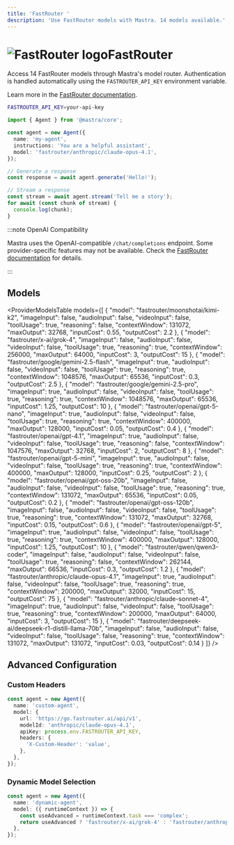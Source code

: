 ```yaml
---
title: 'FastRouter '
description: 'Use FastRouter models with Mastra. 14 models available.'
---
```


# <img src="https://models.dev/logos/fastrouter.svg" alt="FastRouter logo" className="inline w-8 h-8 mr-2 align-middle dark:invert dark:brightness-0 dark:contrast-200" />FastRouter

Access 14 FastRouter models through Mastra's model router. Authentication is handled automatically using the `FASTROUTER_API_KEY` environment variable.

Learn more in the [FastRouter documentation](https://fastrouter.ai/models).

```bash
FASTROUTER_API_KEY=your-api-key
```

```typescript
import { Agent } from '@mastra/core';

const agent = new Agent({
  name: 'my-agent',
  instructions: 'You are a helpful assistant',
  model: 'fastrouter/anthropic/claude-opus-4.1',
});

// Generate a response
const response = await agent.generate('Hello!');

// Stream a response
const stream = await agent.stream('Tell me a story');
for await (const chunk of stream) {
  console.log(chunk);
}
```

:::note OpenAI Compatibility

Mastra uses the OpenAI-compatible `/chat/completions` endpoint. Some provider-specific features may not be available. Check the [FastRouter documentation](https://fastrouter.ai/models) for details.

:::

## Models

<ProviderModelsTable
models={[
{
"model": "fastrouter/moonshotai/kimi-k2",
"imageInput": false,
"audioInput": false,
"videoInput": false,
"toolUsage": true,
"reasoning": false,
"contextWindow": 131072,
"maxOutput": 32768,
"inputCost": 0.55,
"outputCost": 2.2
},
{
"model": "fastrouter/x-ai/grok-4",
"imageInput": false,
"audioInput": false,
"videoInput": false,
"toolUsage": true,
"reasoning": true,
"contextWindow": 256000,
"maxOutput": 64000,
"inputCost": 3,
"outputCost": 15
},
{
"model": "fastrouter/google/gemini-2.5-flash",
"imageInput": true,
"audioInput": false,
"videoInput": false,
"toolUsage": true,
"reasoning": true,
"contextWindow": 1048576,
"maxOutput": 65536,
"inputCost": 0.3,
"outputCost": 2.5
},
{
"model": "fastrouter/google/gemini-2.5-pro",
"imageInput": true,
"audioInput": false,
"videoInput": false,
"toolUsage": true,
"reasoning": true,
"contextWindow": 1048576,
"maxOutput": 65536,
"inputCost": 1.25,
"outputCost": 10
},
{
"model": "fastrouter/openai/gpt-5-nano",
"imageInput": true,
"audioInput": false,
"videoInput": false,
"toolUsage": true,
"reasoning": true,
"contextWindow": 400000,
"maxOutput": 128000,
"inputCost": 0.05,
"outputCost": 0.4
},
{
"model": "fastrouter/openai/gpt-4.1",
"imageInput": true,
"audioInput": false,
"videoInput": false,
"toolUsage": true,
"reasoning": false,
"contextWindow": 1047576,
"maxOutput": 32768,
"inputCost": 2,
"outputCost": 8
},
{
"model": "fastrouter/openai/gpt-5-mini",
"imageInput": true,
"audioInput": false,
"videoInput": false,
"toolUsage": true,
"reasoning": true,
"contextWindow": 400000,
"maxOutput": 128000,
"inputCost": 0.25,
"outputCost": 2
},
{
"model": "fastrouter/openai/gpt-oss-20b",
"imageInput": false,
"audioInput": false,
"videoInput": false,
"toolUsage": true,
"reasoning": true,
"contextWindow": 131072,
"maxOutput": 65536,
"inputCost": 0.05,
"outputCost": 0.2
},
{
"model": "fastrouter/openai/gpt-oss-120b",
"imageInput": false,
"audioInput": false,
"videoInput": false,
"toolUsage": true,
"reasoning": true,
"contextWindow": 131072,
"maxOutput": 32768,
"inputCost": 0.15,
"outputCost": 0.6
},
{
"model": "fastrouter/openai/gpt-5",
"imageInput": true,
"audioInput": false,
"videoInput": false,
"toolUsage": true,
"reasoning": true,
"contextWindow": 400000,
"maxOutput": 128000,
"inputCost": 1.25,
"outputCost": 10
},
{
"model": "fastrouter/qwen/qwen3-coder",
"imageInput": false,
"audioInput": false,
"videoInput": false,
"toolUsage": true,
"reasoning": false,
"contextWindow": 262144,
"maxOutput": 66536,
"inputCost": 0.3,
"outputCost": 1.2
},
{
"model": "fastrouter/anthropic/claude-opus-4.1",
"imageInput": true,
"audioInput": false,
"videoInput": false,
"toolUsage": true,
"reasoning": true,
"contextWindow": 200000,
"maxOutput": 32000,
"inputCost": 15,
"outputCost": 75
},
{
"model": "fastrouter/anthropic/claude-sonnet-4",
"imageInput": true,
"audioInput": false,
"videoInput": false,
"toolUsage": true,
"reasoning": true,
"contextWindow": 200000,
"maxOutput": 64000,
"inputCost": 3,
"outputCost": 15
},
{
"model": "fastrouter/deepseek-ai/deepseek-r1-distill-llama-70b",
"imageInput": false,
"audioInput": false,
"videoInput": false,
"toolUsage": false,
"reasoning": true,
"contextWindow": 131072,
"maxOutput": 131072,
"inputCost": 0.03,
"outputCost": 0.14
}
]}
/>

## Advanced Configuration

### Custom Headers

```typescript
const agent = new Agent({
  name: 'custom-agent',
  model: {
    url: 'https://go.fastrouter.ai/api/v1',
    modelId: 'anthropic/claude-opus-4.1',
    apiKey: process.env.FASTROUTER_API_KEY,
    headers: {
      'X-Custom-Header': 'value',
    },
  },
});
```

### Dynamic Model Selection

```typescript
const agent = new Agent({
  name: 'dynamic-agent',
  model: ({ runtimeContext }) => {
    const useAdvanced = runtimeContext.task === 'complex';
    return useAdvanced ? 'fastrouter/x-ai/grok-4' : 'fastrouter/anthropic/claude-opus-4.1';
  },
});
```
